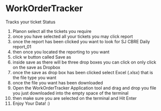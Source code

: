 # WorkOrderTracker
Tracks your ticket Status

1. Planon select all the tickets you require
2. once you have selected all your tickets you may click report
3. once the report has been clicked you want to look for SJ CBRE Daily report_01
4. then once you located the reporting to you want
5. click w button called Save as
6. inside save as there will be three drop boxes you can click on only click on the save as Dropbox
7. once the save as drop box has been clicked select Excel (.xlsx) that is the file type you want
8. once the file you want has been downloaded
9. Open the WorkOrderTracker Application tool and drag and drop you file you just downloaded into the empty space of the terminal
10. then make sure you are selected on the terminal and Hit Enter
11. Enjoy Your Data! :)
